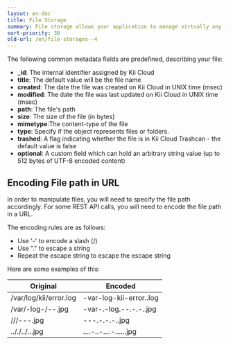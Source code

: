 ```yaml
---
layout: en-doc
title: File Storage
summary: File storage allows your application to manage virtually any file and its associated metadata. The APIs allow you to upload/download files, put files in a trashcan or permanently delete files, and even publish them to a URL.
sort-priority: 30
old-url: /en/file-storages--4
---
```

The following common metadata fields are predefined, describing your file:

* **\_id**: The internal identifier assigned by Kii Cloud
* **title**: The default value will be the file name
* **created**: The date the file was created on Kii Cloud in UNIX time (msec)
* **modified**: The date the file was last updated on Kii Cloud in UNIX time (msec)
* **path**: The file's path
* **size**: The size of the file (in bytes)
* **mimetype**:The content-type of the file
* **type**: Specify if the object represents files or folders.
* **trashed**: A flag indicating whether the file is in Kii Cloud Trashcan - the default value is false
* **optional**: A custom field which can hold an arbitrary string value (up to 512 bytes of UTF-8 encoded content)

## Encoding File path in URL

In order to manipulate files, you will need to specify the file path accordingly.  For some REST API calls, you will need to encode the file path in a URL.

The encoding rules are as follows:

* Use '-' to encode a slash (/)
* Use "." to escape a string
* Repeat the escape string to escape the escape string

Here are some examples of this:

Original               |Encoded
-----------------------|-----------------------
/var/log/kii/error.log |-var-log-kii-error..log
/var/-log-/--.jpg      |-var-.-log.--.-.-..jpg
///---.jpg             |---.-.-.-..jpg
.././../...jpg         |....-..-....-......jpg
